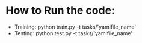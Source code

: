 # How to Run the code: 
   * Training: python train.py -t tasks/'yamlfile_name'
   * Testing: python test.py -t tasks/'yamlfile_name'
